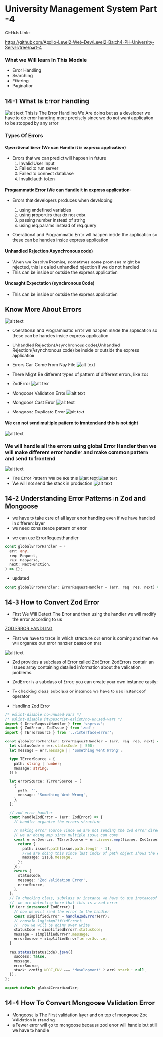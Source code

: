 # University Management System Part -4

GitHub Link:

https://github.com/Apollo-Level2-Web-Dev/Level2-Batch4-PH-University-Server/tree/part-4

### What we Will learn In This Module

- Error Handling
- Searching
- Filtering
- Pagination

## 14-1 What Is Error Handling

![alt text](<WhatsApp Image 2025-03-26 at 10.31.25_14304b33.jpg>)
This is The Error Handling We Are doing but as a developer we have to do error handling more precisely since we do not want application to be stopped by any error

### Types Of Errors

#### Operational Error (We can Handle it in express application)

- Errors that we can predict will happen in future
  1. Invalid User Input
  2. Failed to run server
  3. Failed to connect database
  4. Invalid auth token

#### Programmatic Error (We can Handle it in express application)

- Errors that developers produces when developing

  1. using undefined variables
  2. using properties that do not exist
  3. passing number instead of string
  4. using req.params instead of req.query

- Operational and Programmatic Error wll happen inside the application so these can be handles inside express application

#### Unhandled Rejection(Asynchronous code)

- When we Resolve Promise, sometimes some promises might be rejected, this is called unhandled rejection if we do not handled
- This can be inside or outside the express application

#### Uncaught Expectation (synchronous Code)

- This can be inside or outside the express application

## Know More About Errors

![alt text](<WhatsApp Image 2025-03-26 at 10.56.00_5e9f1e58.jpg>)

- Operational and Programmatic Error wll happen inside the application so these can be handles inside express application
- Unhandled Rejection(Asynchronous code),Unhandled Rejection(Asynchronous code) be inside or outside the express application
- Errors Can Come From Nay File
  ![alt text](<WhatsApp Image 2025-03-26 at 10.56.40_5d560b80.jpg>)

- There Might Be different types of pattern of different errors, like zos
- ZodError
  ![alt text](<WhatsApp Image 2025-03-26 at 11.00.22_6b7a24d4.jpg>)
- Mongoose Validation Error
  ![alt text](<WhatsApp Image 2025-03-26 at 11.01.16_240c610d.jpg>)
- Mongoose Cast Error
  ![alt text](<WhatsApp Image 2025-03-26 at 11.01.48_3aaf0a3e.jpg>)
- Mongoose Duplicate Error
  ![alt text](<WhatsApp Image 2025-03-26 at 11.02.13_2a858803.jpg>)

#### We can not send multiple pattern to frontend and this is not right

![alt text](<WhatsApp Image 2025-03-26 at 11.03.38_3eb81227.jpg>)

### We will handle all the errors using global Error Handler then we will make different error handler and make common pattern and send to frontend

![alt text](<WhatsApp Image 2025-03-26 at 11.06.26_16877fc8.jpg>)

- The Error Pattern Will be like this
  ![alt text](<WhatsApp Image 2025-03-26 at 11.08.41_22b3b9df.jpg>)
  ![alt text](<WhatsApp Image 2025-03-26 at 11.10.22_88c6c917.jpg>)
- We will not send the stack in production
  ![alt text](<WhatsApp Image 2025-03-26 at 11.10.54_de3e5025.jpg>)

## 14-2 Understanding Error Patterns in Zod and Mongoose

- we have to take care of all layer error handling even if we have handled in different layer
- we need consistence pattern of error

<!--
success:
message:
errorSources:[
path:'',
message:''
]
stack:''
 -->

- we can use ErrorRequestHandler

```ts
const globalErrorHandler = (
  err: any,
  req: Request,
  res: Response,
  next: NextFunction,
) => {};
```

- updated

```ts
const globalErrorHandler: ErrorRequestHandler = (err, req, res, next) => {};
```

## 14-3 How to Convert Zod Error

- First We Will Detect The Error and then using the handler we will modify the error according to us

[ZOD ERROR HANDLING](https://zod.dev/ERROR_HANDLINGhttps://zod.dev/ERROR_HANDLING)

- First we have to trace in which structure our error is coming and then we will organize our error handler based on that

![alt text](image.png)

- Zod provides a subclass of Error called ZodError. ZodErrors contain an issues array containing detailed information about the validation problems.

- ZodError is a subclass of Error; you can create your own instance easily:
- To checking class, subclass or instance we have to use instanceof operator
- Handling Zod Error

```ts
/* eslint-disable no-unused-vars */
/* eslint-disable @typescript-eslint/no-unused-vars */
import { ErrorRequestHandler } from 'express';
import { ZodError, ZodIssue } from 'zod';
import { TErrorSource } from '../interface/error';

const globalErrorHandler: ErrorRequestHandler = (err, req, res, next) => {
  let statusCode = err.statusCode || 500;
  let message = err.message || 'Something Went Wrong';

  type TErrorSource = {
    path: string | number;
    message: string;
  }[];

  let errorSource: TErrorSource = [
    {
      path: '',
      message: 'Something Went Wrong',
    },
  ];

  // zod error handler
  const handleZodError = (err: ZodError) => {
    // handler organize the errors structure

    // making error source since we are not sending the zod error directly
    // we ar doing map since multiple issue can come
    const errorSources: TErrorSource = err.issues.map((issue: ZodIssue) => {
      return {
        path: issue?.path[issue.path.length - 1],
        //we are doing this since last index of path object shows the exact path
        message: issue.message,
      };
    });
    return {
      statusCode,
      message: 'Zod Validation Error',
      errorSource,
    };
  };
  // To checking class, subclass or instance we have to use instanceof operator
  //  we are detecting here that this is a zod error
  if (err instanceof ZodError) {
    // now we will send the error to the handler
    const simplifiedError = handleZodError(err);
    // console.log(simplifiedError);
    //  now we will be doing over write
    statusCode = simplifiedError?.statusCode;
    message = simplifiedError?.message;
    errorSource = simplifiedError?.errorSource;
  }

  res.status(statusCode).json({
    success: false,
    message,
    errorSource,
    stack: config.NODE_ENV === 'development' ? err?.stack : null,
  });
};

export default globalErrorHandler;
```

## 14-4 How To Convert Mongoose Validation Error

- Mongoose is The First validation layer and on top of mongoose Zod Validation is standing
- a Fewer error will go to mongoose because zod error will handle but still we have to handle

